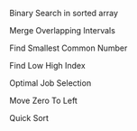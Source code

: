 Binary Search in sorted array

Merge Overlapping Intervals

Find Smallest Common Number

Find Low High Index

Optimal Job Selection

Move Zero To Left

Quick Sort